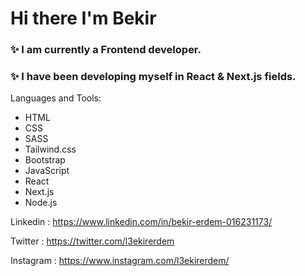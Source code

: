 # Hi there I'm Bekir

### ✨ I am currently a Frontend developer.

### ✨ I have been developing myself in React & Next.js fields.

Languages and Tools:

- HTML
- CSS
- SASS
- Tailwind.css
- Bootstrap
- JavaScript
- React
- Next.js
- Node.js

Linkedin : https://www.linkedin.com/in/bekir-erdem-016231173/

Twitter : https://twitter.com/l3ekirerdem

Instagram : https://www.instagram.com/l3ekirerdem/
